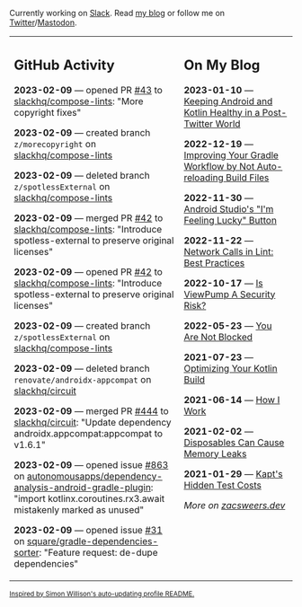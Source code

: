 Currently working on [Slack](https://slack.com/). Read [my blog](https://zacsweers.dev/) or follow me on [Twitter](https://twitter.com/ZacSweers)/[Mastodon](https://hachyderm.io/@ZacSweers).

<table><tr><td valign="top" width="60%">

## GitHub Activity
<!-- githubActivity starts -->
**2023-02-09** — opened PR [#43](https://github.com/slackhq/compose-lints/pull/43) to [slackhq/compose-lints](https://github.com/slackhq/compose-lints): "More copyright fixes"

**2023-02-09** — created branch `z/morecopyright` on [slackhq/compose-lints](https://github.com/slackhq/compose-lints)

**2023-02-09** — deleted branch `z/spotlessExternal` on [slackhq/compose-lints](https://github.com/slackhq/compose-lints)

**2023-02-09** — merged PR [#42](https://github.com/slackhq/compose-lints/pull/42) to [slackhq/compose-lints](https://github.com/slackhq/compose-lints): "Introduce spotless-external to preserve original licenses"

**2023-02-09** — opened PR [#42](https://github.com/slackhq/compose-lints/pull/42) to [slackhq/compose-lints](https://github.com/slackhq/compose-lints): "Introduce spotless-external to preserve original licenses"

**2023-02-09** — created branch `z/spotlessExternal` on [slackhq/compose-lints](https://github.com/slackhq/compose-lints)

**2023-02-09** — deleted branch `renovate/androidx-appcompat` on [slackhq/circuit](https://github.com/slackhq/circuit)

**2023-02-09** — merged PR [#444](https://github.com/slackhq/circuit/pull/444) to [slackhq/circuit](https://github.com/slackhq/circuit): "Update dependency androidx.appcompat:appcompat to v1.6.1"

**2023-02-09** — opened issue [#863](https://github.com/autonomousapps/dependency-analysis-android-gradle-plugin/issues/863) on [autonomousapps/dependency-analysis-android-gradle-plugin](https://github.com/autonomousapps/dependency-analysis-android-gradle-plugin): "import kotlinx.coroutines.rx3.await mistakenly marked as unused"

**2023-02-09** — opened issue [#31](https://github.com/square/gradle-dependencies-sorter/issues/31) on [square/gradle-dependencies-sorter](https://github.com/square/gradle-dependencies-sorter): "Feature request: de-dupe dependencies"
<!-- githubActivity ends -->
</td><td valign="top" width="40%">

## On My Blog
<!-- blog starts -->
**2023-01-10** — [Keeping Android and Kotlin Healthy in a Post-Twitter World](https://www.zacsweers.dev/keeping-android-healthy/)

**2022-12-19** — [Improving Your Gradle Workflow by Not Auto-reloading Build Files](https://www.zacsweers.dev/improving-your-workflow-by-not-auto-reloading-build-files/)

**2022-11-30** — [Android Studio's "I'm Feeling Lucky" Button](https://www.zacsweers.dev/android-studios-im-feeling-lucky-button/)

**2022-11-22** — [Network Calls in Lint: Best Practices](https://www.zacsweers.dev/network-calls-in-lint-best-practices/)

**2022-10-17** — [Is ViewPump A Security Risk?](https://www.zacsweers.dev/is-viewpump-a-security-risk/)

**2022-05-23** — [You Are Not Blocked](https://www.zacsweers.dev/you-are-not-blocked/)

**2021-07-23** — [Optimizing Your Kotlin Build](https://www.zacsweers.dev/optimizing-your-kotlin-build/)

**2021-06-14** — [How I Work](https://www.zacsweers.dev/how-i-work/)

**2021-02-02** — [Disposables Can Cause Memory Leaks](https://www.zacsweers.dev/disposables-can-cause-memory-leaks/)

**2021-01-29** — [Kapt's Hidden Test Costs](https://www.zacsweers.dev/kapts-hidden-test-costs/)
<!-- blog ends -->
_More on [zacsweers.dev](https://zacsweers.dev/)_
</td></tr></table>

<sub><a href="https://simonwillison.net/2020/Jul/10/self-updating-profile-readme/">Inspired by Simon Willison's auto-updating profile README.</a></sub>